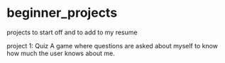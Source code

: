 # beginner_projects
projects to start off and to add to my resume

project 1: Quiz
  A game where questions are asked about myself to know how much the user knows about me.
